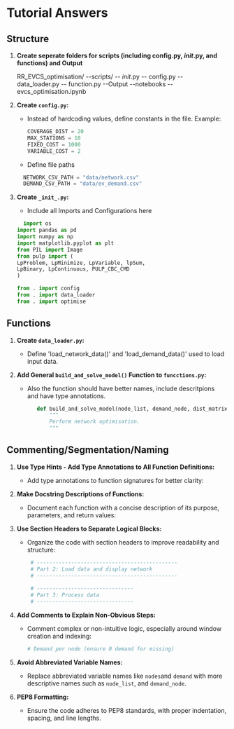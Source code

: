 # Tutorial Answers

## Structure

1. **Create seperate folders for scripts (including config.py, _init_.py, and functions) and Output**

   RR_EVCS_optimisation/
   --scripts/
      -- _init_.py
      -- config.py
      -- data_loader.py
      -- function.py
   --Output
   --notebooks
      --evcs_optimisation.ipynb

2. **Create `config.py`:**
   - Instead of hardcoding values, define constants in the file. Example:
     ```python
     COVERAGE_DIST = 20
     MAX_STATIONS = 10
     FIXED_COST = 1000
     VARIABLE_COST = 2
     ```
   - Define file paths
   ```python
     NETWORK_CSV_PATH = "data/network.csv"
     DEMAND_CSV_PATH = "data/ev_demand.csv"
     ```

3. **Create `_init_.py`:**
   - Include all  Imports and Configurations here
   ```python
     import os
   import pandas as pd
   import numpy as np
   import matplotlib.pyplot as plt
   from PIL import Image
   from pulp import (
   LpProblem, LpMinimize, LpVariable, lpSum,
   LpBinary, LpContinuous, PULP_CBC_CMD
   )

   from . import config
   from . import data_loader
   from . import optimise
     ```

 ## Functions

1. **Create `data_loader.py`:**
   - Define 'load_network_data()' and 'load_demand_data()' used to load input data.

2. **Add General `build_and_solve_model()` Function to `funcctions.py`:**
   - Also the function should have better names, include descritpions and have type annotations.
     ```python
        def build_and_solve_model(node_list, demand_node, dist_matrix):
            """
            Perform network optimisation.
            """
     ```

## Commenting/Segmentation/Naming

1. **Use Type Hints - Add Type Annotations to All Function Definitions:**
   - Add type annotations to function signatures for better clarity:

2. **Make Docstring Descriptions of Functions:**
   - Document each function with a concise description of its purpose, parameters, and return values:

3. **Use Section Headers to Separate Logical Blocks:**
   - Organize the code with section headers to improve readability and structure:
     ```python
      # ---------------------------------------------
      # Part 2: Load data and display network
      # ---------------------------------------------
      
      # -------------------------------
      # Part 3: Process data
      # -------------------------------
     ```


4. **Add Comments to Explain Non-Obvious Steps:**
   - Comment complex or non-intuitive logic, especially around window creation and indexing:
     ```python
     # Demand per node (ensure 0 demand for missing)
     ```

5. **Avoid Abbreviated Variable Names:**
   - Replace abbreviated variable names like `nodes`and `demand`  with more descriptive names such as `node_list`, and `demand_node`.

6. **PEP8 Formatting:**
   - Ensure the code adheres to PEP8 standards, with proper indentation, spacing, and line lengths.
